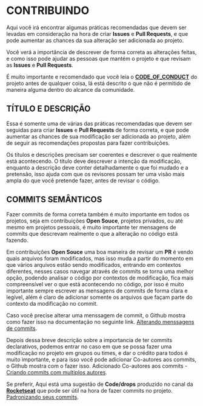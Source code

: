 # CONTRIBUINDO

Aqui você irá encontrar algumas práticas recomendadas que devem ser levadas em consideração na hora de criar **Issues** e **Pull Requests**, e que pode aumentar as chances da sua alteração ser adicionada ao projeto.

Você verá a importância de descrever de forma correta as alterações feitas, e como isso pode ajudar as pessoas que mantém o projeto e que revisam as **Issues** e **Pull Requests**.

É muito importante e recomendado que você leia o **[CODE_OF_CONDUCT](CODE_OF_CONDUCT.md)** do projeto antes de qualquer coisa, lá está descrito o que não é permitido de maneira alguma dentro do alcance da comunidade.

## TÍTULO E DESCRIÇÃO

Essa é somente uma de várias das práticas recomendadas que devem ser seguidas para criar **Issues** e **Pull Requests** de forma correta, e que pode aumentar as chances de sua modificação ser adicionada ao projeto, além de seguir as recomendações propostas para fazer contribuições.

Os títulos e descrições precisam ser coerentes e descrever o que realmente está acontecendo. O título deve descrever a intenção da modificação, enquanto a descrição deve conter detalhadamente o que foi mudado e a pretensão, isso ajuda com que os revisores possam ter uma visão mais ampla do que você pretende fazer, antes de revisar o código.

## COMMITS SEMÂNTICOS

Fazer commits de forma correta também é muito importante em todos os projetos, seja em contribuições **Open Souce**, projetos privados, ou até mesmo em projetos pessoais, é muito importante ter mensagens de commits que descrevam realmente o que a alteração no código está fazendo.

Em contribuições **Open Souce** uma boa maneira de revisar um **PR** é vendo quais arquivos foram modificados, mas isso muda a partir do momento em que vários arquivos estão sendo modificados, entrando em contextos diferentes, nesses casos navegar através de commits se torna uma melhor opção, podendo analisar o código por contextos de modificação, fica mais compreensível ver o que está acontecendo no código, por isso é muito importante sempre escrever as mensagens de commits de forma clara e legível, além é claro de adicionar somente os arquivos que façam parte do contexto da modificação no commit.

Caso você precise alterar uma menssagem de commit, o Github mostra como fazer isso na documentação no seguinte link. [Alterando menssagens de commits][changing-a-commit-message].

Depois dessa breve descrição sobre a importancia de ter commits declarativos, podemos entrar no caso em que se possa fazer uma modificação no projeto em grupos ou times, e dar o crédito para todos é muito importante, e para isso você pode adicionar Co-autores aos commits, o Github mostra com o fazer isso. Adicionado Co-autores aos commits - [Criando commits com multiplos autores][commit-with-multiple-authors].

Se preferir, Aqui está uma sugestão de **Code/drops** produzido no canal da **[Rocketseat][rocketseat-youtube]** que pode ser útil na hora de fazer commits no projeto. [Padronizando seus commits][code-drops-video].

[changing-a-commit-message]: https://docs.github.com/pt/github/committing-changes-to-your-project/changing-a-commit-message
[commit-with-multiple-authors]: https://docs.github.com/pt/github/committing-changes-to-your-project/creating-a-commit-with-multiple-authors
[code-drops-video]: https://www.youtube.com/watch?v=erInHkjxkL8
[rocketseat-youtube]: https://www.youtube.com/channel/UCSfwM5u0Kce6Cce8_S72olg
